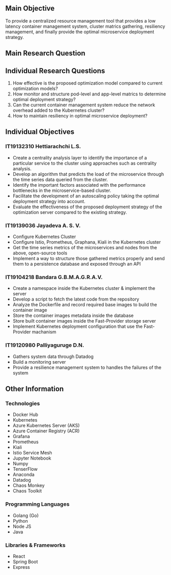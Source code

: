 ## Main Objective

To provide a centralized resource management tool that provides a low latency
container management system, cluster matrics gathering, resiliency management,
and finally provide the optimal microservice deployment strategy.

## Main Research Question

## Individual Research Questions

1. How effective is the proposed optimization model compared to current optimization models?
2. How monitor and structure pod-level and app-level matrics to determine optimal deployment strategy?
3. Can the current container management system reduce the network overhead added to the Kubernetes cluster?
4. How to maintain resiliency in optimal microservice deployment?

## Individual Objectives

### IT19132310 Hettiarachchi L.S.

- Create a centrality analysis layer to identify the importance of a particular service to the cluster using approaches such as centrality analysis.
- Develop an algorithm that predicts the load of the microservice through the time series data queried from the cluster.
- Identify the important factors associated with the performance bottlenecks in the microservice-based cluster.
- Facilitate the development of an autoscaling policy taking the optimal deployment strategy into account.
- Evaluate the effectiveness of the proposed deployment strategy of the optimization server compared to the existing strategy.

### IT19139036 Jayadeva A. S. V.

- Configure Kubernetes Cluster
- Configure Istio, Prometheus, Graphana, Kiali in the Kubernetes cluster
- Get the time series metrics of the microservices and nodes from the above, open-source tools
- Implement a way to structure those gathered metrics properly and send them to a persistence database and exposed through an API

### IT19104218 Bandara G.B.M.A.G.R.A.V.

- Create a namespace inside the Kubernetes cluster & implement the server
- Develop a script to fetch the latest code from the repository
- Analyze the Dockerfile and record required base images to build the container image
- Store the container images metadata inside the database
- Store built container images inside the Fast-Provider storage server
- Implement Kubernetes deployment configuration that use the Fast-Provider machanism

### IT19120980 Palliyaguruge D.N.

- Gathers system data through Datadog
- Build a monitoring server
- Provide a resilience management system to handles the failures of the system

## Other Information

### Technologies

- Docker Hub
- Kubernetes
- Azure Kubernetes Server (AKS)
- Azure Container Registry (ACR)
- Grafana
- Prometheus
- Kiali
- Istio Service Mesh
- Jupyter Notebook
- Numpy
- TenserFlow
- Anaconda
- Datadog
- Chaos Monkey
- Chaos Toolkit

### Programming Languages

- Golang (Go)
- Python
- Node JS
- Java

### Libraries & Frameworks

- React
- Spring Boot
- Express
